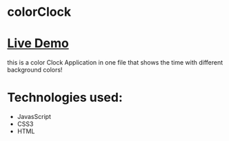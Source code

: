 # colorClock

# [Live Demo](https://atcsy.github.io/colorClock/)


this is a color Clock Application in one file that shows the time with different background colors!

# Technologies used:



* JavasScript
* CSS3
* HTML


